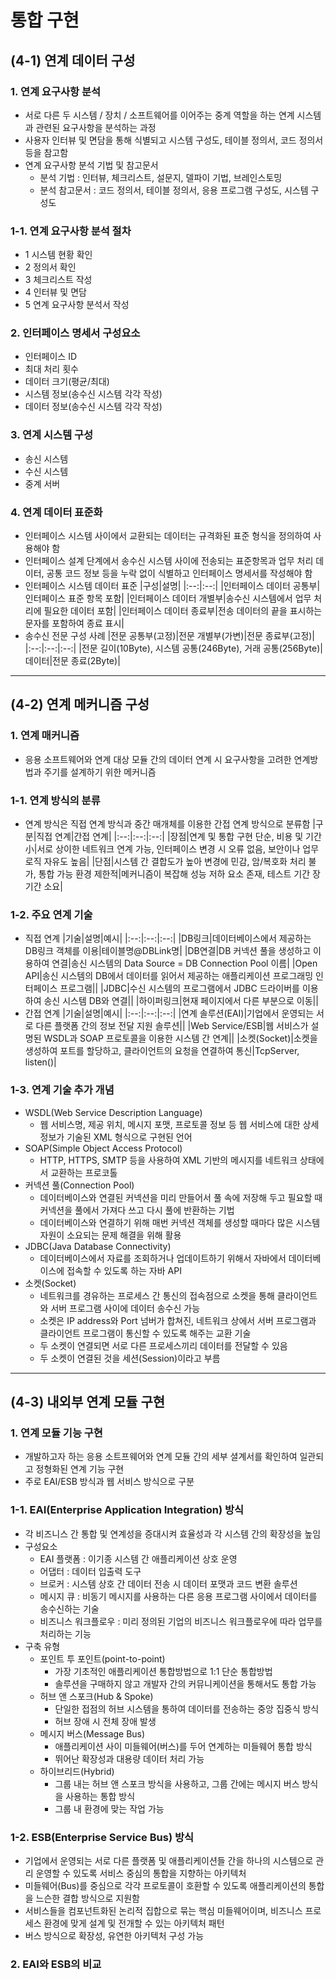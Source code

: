 # 통합 구현

## (4-1) 연계 데이터 구성

### 1. 연계 요구사항 분석
- 서로 다른 두 시스템 / 장치 / 소프트웨어를 이어주는 중계 역할을 하는 연계 시스템과 관련된 요구사항을 분석하는 과정
- 사용자 인터뷰 및 면담을 통해 식별되고 시스템 구성도, 테이블 정의서, 코드 정의서 등을 참고함
- 연계 요구사항 분석 기법 및 참고문서
  - 분석 기법 : 인터뷰, 체크리스트, 설문지, 델파이 기법, 브레인스토밍
  - 분석 참고문서 : 코드 정의서, 테이블 정의서, 응용 프로그램 구성도, 시스템 구성도


### 1-1. 연계 요구사항 분석 절차
- 1 시스템 현황 확인
- 2 정의서 확인
- 3 체크리스트 작성
- 4 인터뷰 및 면담
- 5 연계 요구사항 분석서 작성


### 2. 인터페이스 명세서 구성요소
- 인터페이스 ID
- 최대 처리 횟수
- 데이터 크기(평균/최대)
- 시스템 정보(송수신 시스템 각각 작성)
- 데이터 정보(송수신 시스템 각각 작성)


### 3. 연계 시스템 구성
- 송신 시스템
- 수신 시스템
- 중계 서버


### 4. 연계 데이터 표준화
- 인터페이스 시스템 사이에서 교환되는 데이터는 규격화된 표준 형식을 정의하여 사용해야 함
- 인터페이스 설계 단계에서 송수신 시스템 사이에 전송되는 표준항목과 업무 처리 데이터, 공통 코드 정보 등을 누락 없이 식별하고 인터페이스 명세서를 작성해야 함
- 인터페이스 시스템 데이터 표준
  |구성|설명|
  |:--:|:--:|
  |인터페이스 데이터 공통부|인터페이스 표준 항목 포함|
  |인터페이스 데이터 개별부|송수신 시스템에서 업무 처리에 필요한 데이터 포함|
  |인터페이스 데이터 종료부|전송 데이터의 끝을 표시하는 문자를 포함하여 종료 표시|
- 송수신 전문 구성 사례
  |전문 공통부(고정)|전문 개별부(가변)|전문 종료부(고정)|
  |:--:|:--:|:--:|
  |전문 길이(10Byte), 시스템 공통(246Byte), 거래 공통(256Byte)|데이터|전문 종료(2Byte)|


___



## (4-2) 연계 메커니즘 구성

### 1. 연계 매커니즘
- 응용 소프트웨어와 연계 대상 모듈 간의 데이터 연계 시 요구사항을 고려한 연계방법과 주기를 설계하기 위한 메커니즘


### 1-1. 연계 방식의 분류
- 연계 방식은 직접 연계 방식과 중간 매개체를 이용한 간접 연계 방식으로 분류함
  |구분|직접 연계|간접 연계|
  |:--:|:--:|:--:|
  |장점|연계 및 통합 구현 단순, 비용 및 기간 小|서로 상이한 네트워크 연계 가능, 인터페이스 변경 시 오류 없음, 보안이나 업무 로직 자유도 높음|
  |단점|시스템 간 결합도가 높아 변경에 민감, 암/복호화 처리 불가, 통합 가능 환경 제한적|메커니즘이 복잡해 성능 저하 요소 존재, 테스트 기간 장기간 소요|


### 1-2. 주요 연계 기술
- 직접 연계
  |기술|설명|예시|
  |:--:|:--:|:--:|
  |DB링크|데이터베이스에서 제공하는 DB링크 객체를 이용|테이블명@DBLink명|
  |DB연결|DB 커넥션 풀을 생성하고 이용하여 연결|송신 시스템의 Data Source = DB Connection Pool 이름|
  |Open API|송신 시스템의 DB에서 데이터를 읽어서 제공하는 애플리케이션 프로그래밍 인터페이스 프로그램||
  |JDBC|수신 시스템의 프로그램에서 JDBC 드라이버를 이용하여 송신 시스템 DB와 연결||
  |하이퍼링크|현재 페이지에서 다른 부분으로 이동||
- 간접 연계
  |기술|설명|예시|
  |:--:|:--:|:--:|
  |연계 솔루션(EAI)|기업에서 운영되는 서로 다른 플랫폼 간의 정보 전달 지원 솔루션||
  |Web Service/ESB|웹 서비스가 설명된 WSDL과 SOAP 프로토콜을 이용한 시스템 간 연계||
  |소켓(Socket)|소켓을 생성하여 포트를 할당하고, 클라이언트의 요청을 연결하여 통신|TcpServer, listen()|


### 1-3. 연계 기술 추가 개념
- WSDL(Web Service Description Language)
  - 웹 서비스명, 제공 위치, 메시지 포맷, 프로토콜 정보 등 웹 서비스에 대한 상세 정보가 기술된 XML 형식으로 구현된 언어
- SOAP(Simple Object Access Protocol)
  - HTTP, HTTPS, SMTP 등을 사용하여 XML 기반의 메시지를 네트워크 상태에서 교환하는 프로코톨
- 커넥션 풀(Connection Pool)
  - 데이터베이스와 연결된 커넥션을 미리 만들어서 풀 속에 저장해 두고 필요할 때 커넥션을 풀에서 가져다 쓰고 다시 풀에 반환하는 기법
  - 데이터베이스와 연결하기 위해 매번 커넥션 객체를 생성할 때마다 많은 시스템 자원이 소요되는 문제 해결을 위해 활용
- JDBC(Java Database Connectivity)
  - 데이터베이스에서 자료를 조회하거나 업데이트하기 위해서 자바에서 데이터베이스에 접속할 수 있도록 하는 자바 API
- 소켓(Socket)
  - 네트워크를 경유하는 프로세스 간 통신의 접속점으로 소켓을 통해 클라이언트와 서버 프로그램 사이에 데이터 송수신 가능
  - 소켓은 IP address와 Port 넘버가 합쳐진, 네트워크 상에서 서버 프로그램과 클라이언트 프로그램이 통신할 수 있도록 해주는 교환 기술
  - 두 소켓이 연결되면 서로 다른 프로세스끼리 데이터를 전달할 수 있음
  - 두 소켓이 연결된 것을 세션(Session)이라고 부름


___



## (4-3) 내외부 연계 모듈 구현

### 1. 연계 모듈 기능 구현
- 개발하고자 하는 응용 소트프웨어와 연계 모듈 간의 세부 셜계서를 확인하여 일관되고 정형화된 연계 기능 구현
- 주로 EAI/ESB 방식과 웹 서비스 방식으로 구분


### 1-1. EAI(Enterprise Application Integration) 방식
- 각 비즈니스 간 통합 및 연계성을 증대시켜 효율성과 각 시스템 간의 확장성을 높임
- 구성요소
  - EAI 플랫폼 : 이기종 시스템 간 애플리케이션 상호 운영
  - 어댑터 : 데이터 입출력 도구
  - 브로커 : 시스템 상호 간 데이터 전송 시 데이터 포맷과 코드 변환 솔루션
  - 메시지 큐 : 비동기 메시지를 사용하는 다른 응용 프로그램 사이에서 데이터를 송수신하는 기술
  - 비즈니스 워크플로우 : 미리 정의된 기업의 비즈니스 워크플로우에 따라 업무를 처리하는 기능
- 구축 유형
  - 포인트 투 포인트(point-to-point)
    - 가장 기초적인 애플리케이션 통합방법으로 1:1 단순 통합방법
    - 솔루션을 구매하지 않고 개발자 간의 커뮤니케이션을 통해서도 통합 가능
  - 허브 앤 스포크(Hub & Spoke)
    - 단일한 접점의 허브 시스템을 통하여 데이터를 전송하는 중앙 집중식 방식
    - 허브 장애 시 전체 장애 발생
  - 메시지 버스(Message Bus)
    - 애플리케이션 사이 미들웨어(버스)를 두어 연계하는 미들웨어 통합 방식
    - 뛰어난 확장성과 대용량 데이터 처리 가능
  - 하이브리드(Hybrid)
    - 그룹 내는 허브 앤 스포크 방식을 사용하고, 그룹 간에는 메시지 버스 방식을 사용하는 통합 방식
    - 그룹 내 환경에 맞는 작업 가능


### 1-2. ESB(Enterprise Service Bus) 방식
- 기업에서 운영되는 서로 다른 플랫폼 및 애플리케이션들 간을 하나의 시스템으로 관리 운영할 수 있도록 서비스 중심의 통합을 지향하는 아키텍처
- 미들웨어(Bus)를 중심으로 각각 프로토콜이 호환할 수 있도록 애플리케이션의 통합을 느슨한 결합 방식으로 지원함
- 서비스들을 컴포넌트화된 논리적 집합으로 묶는 핵심 미들웨어이며, 비즈니스 프로세스 환경에 맞게 설계 및 전개할 수 있는 아키텍처 패턴
- 버스 방식으로 확장성, 유연한 아키텍처 구성 가능


### 2. EAI와 ESB의 비교
